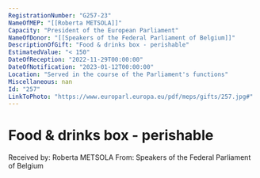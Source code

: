 ```yaml
---
RegistrationNumber: "G257-23"
NameOfMEP: "[[Roberta METSOLA]]"
Capacity: "President of the European Parliament"
NameOfDonor: "[[Speakers of the Federal Parliament of Belgium]]"
DescriptionOfGift: "Food & drinks box - perishable"
EstimatedValue: "< 150"
DateOfReception: "2022-11-29T00:00:00"
DateOfNotification: "2023-01-12T00:00:00"
Location: "Served in the course of the Parliament's functions"
Miscellaneous: nan
Id: "257"
LinkToPhoto: "https://www.europarl.europa.eu/pdf/meps/gifts/257.jpg#"
---
```


# Food & drinks box - perishable

Received by: Roberta METSOLA
From: Speakers of the Federal Parliament of Belgium
